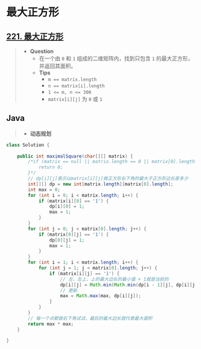 # 最大正方形

## [221. 最大正方形](https://leetcode.cn/problems/maximal-square/)

> - **Question**
>   - 在一个由 `0` 和 `1` 组成的二维矩阵内，找到只包含 `1` 的最大正方形，并返回其面积。
>   - **Tips**
>     - `m == matrix.length`
>     - `n == matrix[i].length`
>     - `1 <= m, n <= 300`
>     - `matrix[i][j]` 为 `0` 或 `1`

## Java

> - **动态规划**

```java
class Solution {
    
    public int maximalSquare(char[][] matrix) {
        /*if (matrix == null || matrix.length == 0 || matrix[0].length == 0) {
            return 0;
        }*/
        // dp[i][j]表示以matrix[i][j]做正方形右下角的最大子正方形边长是多少
        int[][] dp = new int[matrix.length][matrix[0].length];
        int max = 0;
        for (int i = 0; i < matrix.length; i++) {
            if (matrix[i][0] == '1') {
                dp[i][0] = 1;
                max = 1;
            }
        }
        for (int j = 0; j < matrix[0].length; j++) {
            if (matrix[0][j] == '1') {
                dp[0][j] = 1;
                max = 1;
            }
        }
        for (int i = 1; i < matrix.length; i++) {
            for (int j = 1; j < matrix[0].length; j++) {
                if (matrix[i][j] == '1') {
                    // 左，左上，上的最大边长的最小值 + 1就是当前的
                    dp[i][j] = Math.min(Math.min(dp[i - 1][j], dp[i][j - 1]), dp[i - 1][j - 1]) + 1;
                    // 更新
                    max = Math.max(max, dp[i][j]);
                }
            }
        }
        // 每一个点都做右下角试试，最后的最大边长就代表最大面积
        return max * max;
    }
    
}
```
